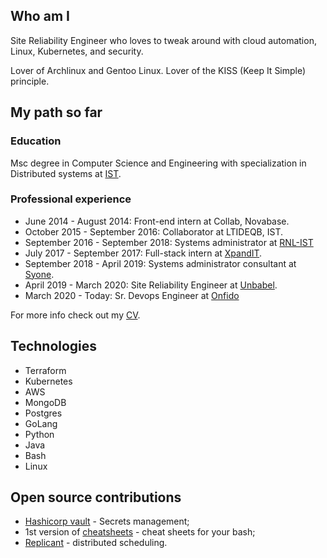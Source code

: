 ## Who am I
Site Reliability Engineer who loves to tweak around with cloud automation, Linux, Kubernetes, and security.


Lover of Archlinux and Gentoo Linux. Lover of the KISS (Keep It Simple) principle.

## My path so far
### Education
Msc degree in Computer Science and Engineering with specialization in Distributed systems at [IST](tecnico.ulisboa.pt).

### Professional experience
 - June 2014 - August 2014: Front-end intern at Collab, Novabase.
 - October 2015 - September 2016: Collaborator at LTIDEQB, IST.
 - September 2016 - September 2018: Systems administrator at [RNL-IST](https://rnl.tecnico.ulisboa.pt)
 - July 2017 - September 2017: Full-stack intern at [XpandIT](https://www.xpand-it.com).
 - September 2018 - April 2019: Systems administrator consultant at [Syone](https://www.syone.com/).
 - April 2019 - March 2020: Site Reliability Engineer at [Unbabel](https://unbabel.com).
 - March 2020 - Today: Sr. Devops Engineer at [Onfido](https://onfido.com/)



For more info check out my [CV](doc/CV.pdf).
## Technologies
 - Terraform
 - Kubernetes
 - AWS
 - MongoDB
 - Postgres
 - GoLang
 - Python
 - Java
 - Bash
 - Linux

## Open source contributions
 - [Hashicorp vault](https://github.com/hashicorp/vault/pull/8365) - Secrets management;
 - 1st version of [cheatsheets](https://github.com/cheat/cheat) - cheat sheets for your bash;
 - [Replicant](https://github.com/Unbabel/replicant) - distributed scheduling.

